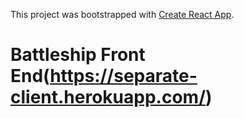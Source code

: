 This project was bootstrapped with [Create React App](https://github.com/facebook/create-react-app).

# Battleship Front End(https://separate-client.herokuapp.com/)
